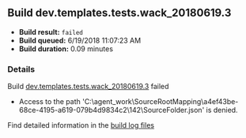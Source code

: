 ## Build dev.templates.tests.wack_20180619.3
- **Build result:** `failed`
- **Build queued:** 6/19/2018 11:07:23 AM
- **Build duration:** 0.09 minutes
### Details
Build [dev.templates.tests.wack_20180619.3](https://winappstudio.visualstudio.com/web/build.aspx?pcguid=a4ef43be-68ce-4195-a619-079b4d9834c2&builduri=vstfs%3a%2f%2f%2fBuild%2fBuild%2f25895) failed

+ Access to the path 'C:\agent\_work\SourceRootMapping\a4ef43be-68ce-4195-a619-079b4d9834c2\142\SourceFolder.json' is denied.

Find detailed information in the [build log files](https://uwpctdiags.blob.core.windows.net/buildlogs/dev.templates.tests.wack_20180619.3_logs.zip)
